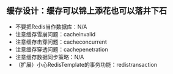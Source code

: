 ## 缓存设计：缓存可以锦上添花也可以落井下石

- 不要把Redis当作数据库：N/A
- 注意缓存雪崩问题：cacheinvalid
- 注意缓存击穿问题：cacheconcurrent
- 注意缓存穿透问题：cachepenetration
- 注意缓存数据同步策略：N/A
- （扩展）小心RedisTemplate的事务功能：redistransaction
